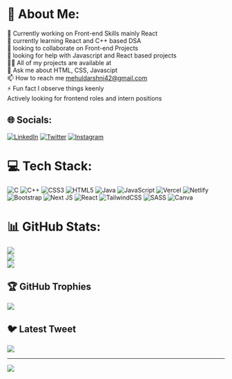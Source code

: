 # 💫 About Me:
🔭 Currently working on Front-end Skills mainly React<br>🌱  currently learning React and C++ based DSA<br>👯 looking to collaborate on Front-end Projects<br>🤝 looking for help with Javascript and React based projects<br>👨‍💻 All of my projects are available at <br>💬 Ask me about HTML, CSS, Javascipt<br>📫 How to reach me mehuldarshni42@gmail.com<br>⚡ Fun fact I observe things keenly <br> Actively looking for frontend roles and intern positions <br>


## 🌐 Socials:
[![LinkedIn](https://img.shields.io/badge/LinkedIn-0077B5?style=for-the-badge&logo=linkedin&logoColor=white)](https://linkedin.com/in/mehul-darshni) [![Twitter](https://img.shields.io/badge/Twitter-1DA1F2?style=for-the-badge&logo=twitter&logoColor=white)](https://twitter.com/Mehul_10_D)  [![Instagram](https://img.shields.io/badge/Instagram-E4405F?style=for-the-badge&logo=instagram&logoColor=white)](https://www.instagram.com/mehul_10_d/) 
# 💻 Tech Stack:
![C](https://img.shields.io/badge/c-%2300599C.svg?style=for-the-badge&logo=c&logoColor=white) ![C++](https://img.shields.io/badge/c++-%2300599C.svg?style=for-the-badge&logo=c%2B%2B&logoColor=white) ![CSS3](https://img.shields.io/badge/css3-%231572B6.svg?style=for-the-badge&logo=css3&logoColor=white) ![HTML5](https://img.shields.io/badge/html5-%23E34F26.svg?style=for-the-badge&logo=html5&logoColor=white) ![Java](https://img.shields.io/badge/java-%23ED8B00.svg?style=for-the-badge&logo=java&logoColor=white) ![JavaScript](https://img.shields.io/badge/javascript-%23323330.svg?style=for-the-badge&logo=javascript&logoColor=%23F7DF1E) ![Vercel](https://img.shields.io/badge/vercel-%23000000.svg?style=for-the-badge&logo=vercel&logoColor=white) ![Netlify](https://img.shields.io/badge/netlify-%23000000.svg?style=for-the-badge&logo=netlify&logoColor=#00C7B7) ![Bootstrap](https://img.shields.io/badge/bootstrap-%23563D7C.svg?style=for-the-badge&logo=bootstrap&logoColor=white) ![Next JS](https://img.shields.io/badge/node.js-6DA55F?style=for-the-badge&logo=node.js&logoColor=white) ![React](https://img.shields.io/badge/react-%2320232a.svg?style=for-the-badge&logo=react&logoColor=%2361DAFB) ![TailwindCSS](https://img.shields.io/badge/tailwindcss-%2338B2AC.svg?style=for-the-badge&logo=tailwind-css&logoColor=white) ![SASS](https://img.shields.io/badge/mysql-%2300f.svg?style=for-the-badge&logo=mysql&logoColor=white) ![Canva](https://img.shields.io/badge/Notion-%23000000.svg?style=for-the-badge&logo=notion&logoColor=white)
# 📊 GitHub Stats:
![](https://github-readme-stats.vercel.app/api?username=Cypher1002&theme=dark&hide_border=false&include_all_commits=true&count_private=true)<br/>
![](https://github-readme-streak-stats.herokuapp.com/?user=Cypher1002&theme=dark&hide_border=false)<br/>
![](https://github-readme-stats.vercel.app/api/top-langs/?username=Cypher1002&theme=dark&hide_border=false&include_all_commits=true&count_private=true&layout=compact)

## 🏆 GitHub Trophies
![](https://github-profile-trophy.vercel.app/?username=Cypher1002&theme=radical&no-frame=false&no-bg=true&margin-w=4)

## 🐦 Latest Tweet
[![](https://gtce.itsvg.in/api?username=Mehul_10_D)](https://github.com/VishwaGauravIn/github-twitter-card-embed)

---
[![](https://visitcount.itsvg.in/api?id=Cypher1002&icon=0&color=0)](https://visitcount.itsvg.in)

<!-- Proudly created with GPRM ( https://gprm.itsvg.in ) -->
